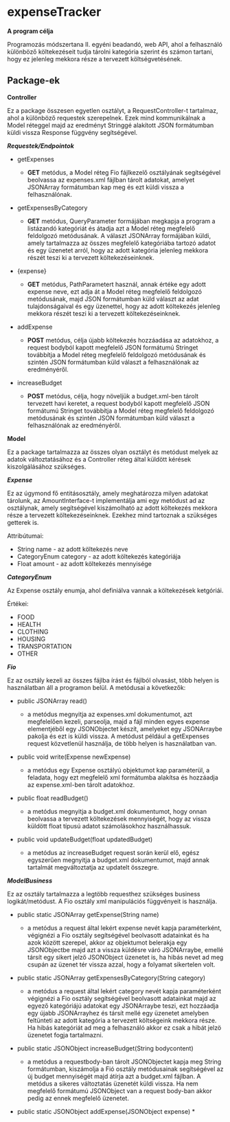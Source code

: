 expenseTracker
=========

**A program célja**

Programozás módszertana II. egyéni beadandó, web API, ahol a felhasználó különböző költekezéseit tudja tárolni kategória szerint és számon tartani, hogy ez jelenleg mekkora része a tervezett költségvetésének.

Package-ek
-----

**Controller**

Ez a package összesen egyetlen osztályt, a RequestController-t tartalmaz, ahol a különböző requestek szerepelnek. Ezek mind kommunikálnak a Model réteggel majd az eredményt Stringgé alakított JSON formátumban küldi vissza Response függvény segítségével.

***Requestek/Endpointok***

* getExpenses
  * **GET** metódus, a Model réteg Fio fájlkezelő osztályának segítségével beolvassa az expenses.xml fájlban tárolt adatokat, amelyet JSONArray formátumban kap meg és ezt küldi vissza a felhasználónak.

* getExpensesByCategory
  * **GET** metódus, QueryParameter formájában megkapja a program a listázandó kategóriát és átadja azt a Model réteg  megfelelő feldolgozó metódusának. A választ JSONArray formájában küldi, amely tartalmazza az összes megfelelő kategóriába tartozó adatot és egy üzenetet arról, hogy az adott kategória jelenleg mekkora részét teszi ki a tervezett költekezéseinknek.

* {expense}
  * **GET** metódus, PathParametert használ, annak értéke egy adott expense neve, ezt adja át a Model réteg megfelelő feldolgozó metódusának, majd JSON formátumban küld választ az adat tulajdonságaival és egy üzenettel, hogy az adott költekezés jelenleg mekkora részét teszi ki a tervezett költekezéseinknek.

* addExpense
  * **POST** metódus, célja újabb költekezés hozzáadása az adatokhoz, a request bodyból kapott megfelelő JSON formátumú Stringet továbbítja a Model réteg megfelelő feldolgozó metódusának és szintén JSON formátumban küld választ a felhasználónak az eredményéről.

* increaseBudget
  * **POST** metódus, célja, hogy növeljük a budget.xml-ben tárolt tervezett havi keretet, a request bodyból kapott megfelelő JSON formátumú Stringet továbbítja a Model réteg megfelelő feldolgozó metódusának és szintén JSON formátumban küld választ a felhasználónak az eredményéről.

**Model**

Ez a package tartalmazza az összes olyan osztályt és metódust melyek az adatok változtatásához és a Controller réteg által küldött kérések kiszolgálásához szükséges.

***Expense***

Ez az úgymond fő entitásosztály, amely meghatározza milyen adatokat tárolunk, az AmountInterface-t implementálja ami egy metódust ad az osztálynak, amely segítségével kiszámolható az adott költekezés mekkora része a tervezett költekezéseinknek. Ezekhez mind tartoznak a szükséges getterek is.

Attribútumai:
* String name - az adott költekezés neve
* CategoryEnum category - az adott költekezés kategóriája
* Float amount - az adott költekezés mennyisége

***CategoryEnum***

Az Expense osztály enumja, ahol definiálva vannak a költekezések ketgóriái.

Értékei:
* FOOD
* HEALTH
* CLOTHING
* HOUSING
* TRANSPORTATION
* OTHER

***Fio***

Ez az osztály kezeli az összes fájlba írást és fájlból olvasást, több helyen is használatban áll a programon belül. A metódusai a következők:

* public JSONArray read()
  * a metódus megnyitja az expenses.xml dokumentumot, azt megfelelően kezeli, parseolja, majd a fájl minden egyes expense elementjéből egy JSONObjectet készít, amelyeket egy JSONArraybe pakolja és ezt is küldi vissza. A metódust például a getExpenses request közvetlenül használja, de több helyen is használatban van.

* public void write(Expense newExpense)
  * a metódus egy Expense osztályú objektumot kap paraméterül, a feladata, hogy ezt megfelelő xml formátumba alakítsa és hozzáadja az expense.xml-ben tárolt adatokhoz.

* public float readBudget()
  * a metódus megnyitja a budget.xml dokumentumot, hogy onnan beolvassa a tervezett költekezések mennyiségét, hogy az vissza küldött float típusú adatot számolásokhoz használhassuk.

* public void updateBudget(float updatedBudget)
  * a metódus az increaseBudget request során kerül elő, egész egyszerűen megnyitja a budget.xml dokumentumot, majd annak tartalmát megváltoztatja az updatelt összegre.

***ModelBusiness***

Ez az osztály tartalmazza a legtöbb requesthez szükséges business logikát/metódust. A Fio osztály xml manipulációs függvényeit is használja.

* public static JSONArray getExpense(String name)
  * a metódus a request által lekért expense nevét kapja paraméterként, végignézi a Fio osztály segítségével beolvasott adatainkat és ha azok között szerepel, akkor az objektumot belerakja egy JSONObjectbe majd azt a vissza küldésre váró JSONArraybe, emellé társít egy sikert jelző JSONObject üzenetet is, ha hibás nevet ad meg csupán az üzenet tér vissza azzal, hogy a folyamat sikertelen volt.

* public static JSONArray getExpensesByCategory(String category)
  * a metódus a request által lekért category nevét kapja paraméterként végignézi a Fio osztály segítségével beolvasott adatainkat majd az egyező kategóriájú adatokat egy JSONArraybe teszi, ezt hozzáadja egy újabb JSONArrayhez és társít mellé egy üzenetet amelyben feltünteti az adott kategória a tervezett költségeink mekkora része. Ha hibás kategóriát ad meg a felhasználó akkor ez csak a hibát jelzö üzenetet fogja tartalmazni.
 
* public static JSONObject increaseBudget(String bodycontent)
  * a metódus a requestbody-ban tárolt JSONObjectet kapja meg String formátumban, kiszámolja a Fió osztály metódusainak segítségével az új budget mennyiségét majd átírja azt a budget.xml fájlban. A metódus a sikeres változtatás üzenetét küldi vissza. Ha nem megfelelő formátumú JSONObject van a request body-ban akkor pedig az ennek megfelelő üzenetet.

* public static JSONObject addExpense(JSONObject expense)
  * 
